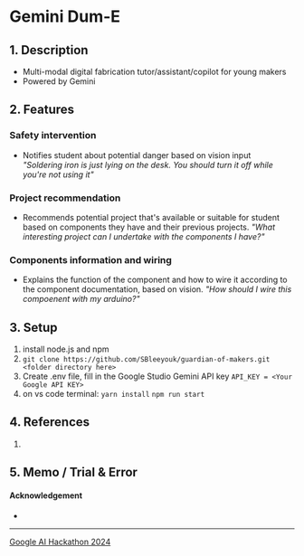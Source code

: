 # Gemini Dum-E
## 1. Description
- Multi-modal digital fabrication tutor/assistant/copilot for young makers
- Powered by Gemini
## 2. Features
### Safety intervention  
- Notifies student about potential danger based on vision input  
_"Soldering iron is just lying on the desk. You should turn it off while you're not using it"_
### Project recommendation  
- Recommends potential project that's available or suitable for student based on components they have and their previous projects.
_"What interesting project can I undertake with the components I have?"_
### Components information and wiring  
- Explains the function of the component and how to wire it according to the component documentation, based on vision.
_"How should I wire this compoenent with my arduino?"_
## 3. Setup
1. install node.js and npm
2. `git clone https://github.com/SBleeyouk/guardian-of-makers.git <folder directory here>`
3. Create .env file, fill in the Google Studio Gemini API key
`API_KEY = <Your Google API KEY>`
4. on vs code terminal:
`yarn install`
`npm run start`
## 4. References
1. 
## 5. Memo / Trial & Error

#### Acknowledgement
- 
---
[Google AI Hackathon 2024](https://googleai.devpost.com)     
